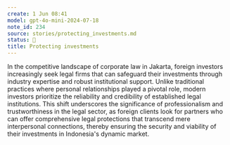 ```yaml
---
create: 1 Jun 08:41
model: gpt-4o-mini-2024-07-18
note_id: 234
source: stories/protecting_investments.md
status: 🤖
title: Protecting investments
---
```


In the competitive landscape of corporate law in Jakarta, foreign investors increasingly seek legal firms that can safeguard their investments through industry expertise and robust institutional support. Unlike traditional practices where personal relationships played a pivotal role, modern investors prioritize the reliability and credibility of established legal institutions. This shift underscores the significance of professionalism and trustworthiness in the legal sector, as foreign clients look for partners who can offer comprehensive legal protections that transcend mere interpersonal connections, thereby ensuring the security and viability of their investments in Indonesia's dynamic market.